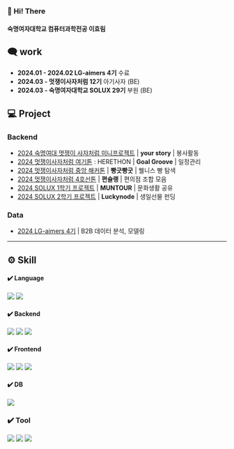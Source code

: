 ### 👏 Hi! There
#### 숙명여자대학교 컴퓨터과학전공 이효림

## 🗨️ work
- **2024.01 - 2024.02 LG-aimers 4기** 수료
- **2024.03 -  멋쟁이사자처럼 12기** 아기사자 (BE)
- **2024.03 -  숙명여자대학교 SOLUX 29기** 부원 (BE)

## 💻 Project

### Backend
- [2024 숙명여대 멋쟁이 사자처럼 미니프로젝트](https://github.com/mhdiree/yourstory-BE.git) | **your story** | 봉사활동
- [2024 멋쟁이사자처럼 여기톤](https://github.com/mhdiree/2024-Herethon-19.git) : HERETHON | **Goal Groove** | 일정관리
- [2024 멋쟁이사자처럼 중앙 해커톤](https://github.com/mhdiree/DreamPatissier-Server.git) | **빵긋빵굿** | 웰니스 빵 탐색
- [2024 멋쟁이사자처럼 4호선톤](https://github.com/mhdiree/BACKEND.git) | **편슐랭** | 편의점 조합 모음
- [2024 SOLUX 1학기 프로젝트](https://github.com/mhdiree/solux_24-01_Backend.git) | **MUNTOUR** | 문화생활 공유
- [2024 SOLUX 2학기 프로젝트](https://github.com/mhdiree/gift-moment-server) | **Luckynode** | 생일선물 펀딩

### Data
- [2024 LG-aimers 4기](https://github.com/mhdiree/lg-aimers.git) | B2B 데이터 분석, 모델링

---

## ⚙️ Skill

#### ✔️ Language
<img src="https://img.shields.io/badge/java-007396?style=for-the-badge&logo=OpenJDK&logoColor=white"> <img src="https://img.shields.io/badge/Python-3776AB?style=for-the-badge&logo=Python&logoColor=white">

#### ✔️ Backend
<img src="https://img.shields.io/badge/springboot-6DB33F?style=for-the-badge&logo=springboot&logoColor=white"> <img src="https://img.shields.io/badge/Node.js-339933?style=for-the-badge&logo=Node.js&logoColor=white"> <img src="https://img.shields.io/badge/Nest.js-E0234E?style=for-the-badge&logo=nestjs&logoColor=white"/>

#### ✔️ Frontend
<img src="https://img.shields.io/badge/HTML5-E34F26?style=for-the-badge&logo=HTML5&logoColor=white"> <img src="https://img.shields.io/badge/CSS3-1572B6?style=for-the-badge&logo=CSS3&logoColor=white"> <img src="https://img.shields.io/badge/JavaScript-F7DF1E?style=for-the-badge&logo=JavaScript&logoColor=white">

#### ✔️ DB
<img src="https://img.shields.io/badge/MySQL-4479A1?style=for-the-badge&logo=MySQL&logoColor=white">

### ✔️ Tool
<img src="https://img.shields.io/badge/git-F05033.svg?style=for-the-badge&logo=git&logoColor=white" /> <img src="https://img.shields.io/badge/github-181717.svg?style=for-the-badge&logo=github&logoColor=white" /> <img src="https://img.shields.io/badge/Notion-F3F3F3.svg?style=for-the-badge&logo=notion&logoColor=black" />


